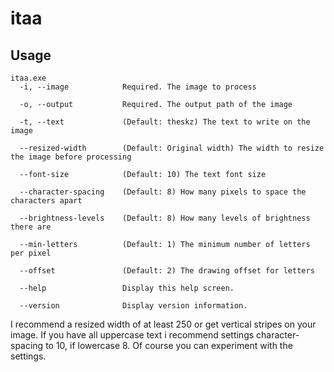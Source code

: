 # itaa

## Usage
```
itaa.exe
  -i, --image            Required. The image to process

  -o, --output           Required. The output path of the image

  -t, --text             (Default: theskz) The text to write on the image

  --resized-width        (Default: Original width) The width to resize the image before processing

  --font-size            (Default: 10) The text font size

  --character-spacing    (Default: 8) How many pixels to space the characters apart

  --brightness-levels    (Default: 8) How many levels of brightness there are

  --min-letters          (Default: 1) The minimum number of letters per pixel

  --offset               (Default: 2) The drawing offset for letters

  --help                 Display this help screen.

  --version              Display version information.
```

I recommend a resized width of at least 250 or get vertical stripes on your image.
If you have all uppercase text i recommend settings character-spacing to 10, if lowercase 8.
Of course you can experiment with the settings.
